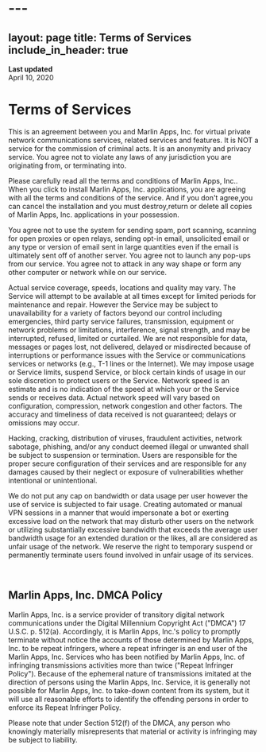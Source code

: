# ---
layout: page
title: Terms of Services
include_in_header: true
---

**Last updated**  
April 10, 2020

# Terms of Services
This is an agreement between you and Marlin Apps, Inc. for virtual private network communications services, related services and features. It is NOT a service for the commission of criminal acts. It is an anonymity and privacy service. You agree not to violate any laws of any jurisdiction you are originating from, or terminating into.

Please carefully read all the terms and conditions of Marlin Apps, Inc.. When you click to install Marlin Apps, Inc. applications, you are agreeing with all the terms and conditions of the service. And if you don't agree,you can cancel the installation and you must destroy,return or delete all copies of Marlin Apps, Inc. applications in your possession.

You agree not to use the system for sending spam, port scanning, scanning for open proxies or open relays, sending opt-in email, unsolicited email or any type or version of email sent in large quantities even if the email is ultimately sent off of another server. You agree not to launch any pop-ups from our service. You agree not to attack in any way shape or form any other computer or network while on our service.

Actual service coverage, speeds, locations and quality may vary. The Service will attempt to be available at all times except for limited periods for maintenance and repair. However the Service may be subject to unavailability for a variety of factors beyond our control including emergencies, third party service failures, transmission, equipment or network problems or limitations, interference, signal strength, and may be interrupted, refused, limited or curtailed. We are not responsible for data, messages or pages lost, not delivered, delayed or misdirected because of interruptions or performance issues with the Service or communications services or networks (e.g., T-1 lines or the Internet). We may impose usage or Service limits, suspend Service, or block certain kinds of usage in our sole discretion to protect users or the Service. Network speed is an estimate and is no indication of the speed at which your or the Service sends or receives data. Actual network speed will vary based on configuration, compression, network congestion and other factors. The accuracy and timeliness of data received is not guaranteed; delays or omissions may occur.

Hacking, cracking, distribution of viruses, fraudulent activities, network sabotage, phishing, and/or any conduct deemed illegal or unwanted shall be subject to suspension or termination. Users are responsible for the proper secure configuration of their services and are responsible for any damages caused by their neglect or exposure of vulnerabilities whether intentional or unintentional.

We do not put any cap on bandwidth or data usage per user however the use of service is subjected to fair usage. Creating automated or manual VPN sessions in a manner that would impersonate a bot or exerting excessive load on the network that may disturb other users on the network or utilizing substantially excessive bandwidth that exceeds the average user bandwidth usage for an extended duration or the likes, all are considered as unfair usage of the network. We reserve the right to temporary suspend or permanently terminate users found involved in unfair usage of its services.


<br>

## Marlin Apps, Inc. DMCA Policy
Marlin Apps, Inc. is a service provider of transitory digital network communications under the Digital Millennium Copyright Act ("DMCA") 17 U.S.C. p. 512(a). Accordingly, it is Marlin Apps, Inc.'s policy to promptly terminate without notice the accounts of those determined by Marlin Apps, Inc. to be repeat infringers, where a repeat infringer is an end user of the Marlin Apps, Inc. Services who has been notified by Marlin Apps, Inc. of infringing transmissions activities more than twice ("Repeat Infringer Policy"). Because of the ephemeral nature of transmissions imitated at the direction of persons using the Marlin Apps, Inc. Service, it is generally not possible for Marlin Apps, Inc. to take-down content from its system, but it will use all reasonable efforts to identify the offending persons in order to enforce its Repeat Infringer Policy.

Please note that under Section 512(f) of the DMCA, any person who knowingly materially misrepresents that material or activity is infringing may be subject to liability.
